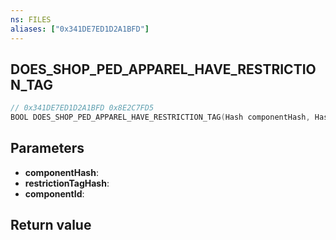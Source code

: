 ```yaml
---
ns: FILES
aliases: ["0x341DE7ED1D2A1BFD"]
---
```

## DOES_SHOP_PED_APPAREL_HAVE_RESTRICTION_TAG

```c
// 0x341DE7ED1D2A1BFD 0x8E2C7FD5
BOOL DOES_SHOP_PED_APPAREL_HAVE_RESTRICTION_TAG(Hash componentHash, Hash restrictionTagHash, int componentId);
```

## Parameters
* **componentHash**: 
* **restrictionTagHash**: 
* **componentId**: 

## Return value
